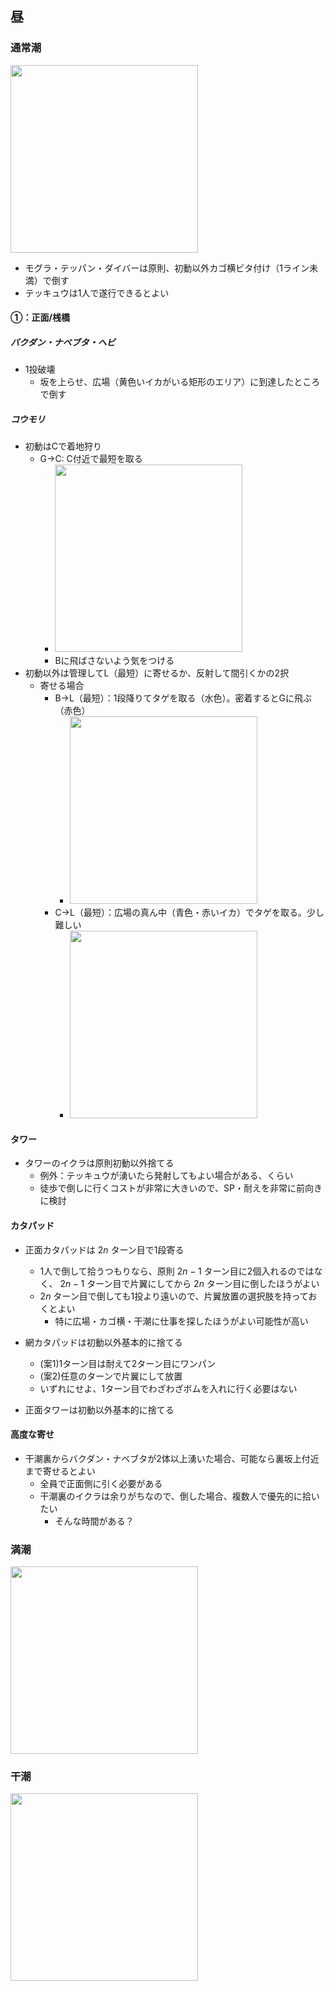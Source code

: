 ## 昼

### 通常潮

<img src="https://github.com/user-attachments/assets/fb661d14-ee96-41d2-aef1-09d7ae302e01" width="300px">

- モグラ・テッパン・ダイバーは原則、初動以外カゴ横ビタ付け（1ライン未満）で倒す
- テッキュウは1人で遂行できるとよい

<!--
方面ごとに追記するオオモノ：
- バクダン
- ナベブタ
- ヘビ
- コウモリ
- タワー
- カタパッド
- テッキュウ
- ハシラ
-->

#### ①：正面/桟橋

##### バクダン・ナベブタ・ヘビ

- 1投破壊
  - 坂を上らせ、広場（黄色いイカがいる矩形のエリア）に到達したところで倒す

##### コウモリ

- 初動はCで着地狩り
  - G→C: C付近で最短を取る
    - <img src="https://github.com/user-attachments/assets/797e360a-32d6-4094-940d-8de5c2093c5b" width="300px">
    - Bに飛ばさないよう気をつける
- 初動以外は管理してL（最短）に寄せるか、反射して間引くかの2択
  - 寄せる場合
    - B→L（最短）：1段降りてタゲを取る（水色）。密着するとGに飛ぶ（赤色）
      - <img src="https://github.com/user-attachments/assets/52ec9ffb-fbf0-4951-ba92-fd39f3ba4fe8" width="300px">
    - C→L（最短）：広場の真ん中（青色・赤いイカ）でタゲを取る。少し難しい
      - <img src="https://github.com/user-attachments/assets/f664fefc-d0b7-42dd-8ce8-3df120658a8d" width="300px">

#### タワー

- タワーのイクラは原則初動以外捨てる
  - 例外：テッキュウが湧いたら発射してもよい場合がある、くらい
  - 徒歩で倒しに行くコストが非常に大きいので、SP・耐えを非常に前向きに検討
 
#### カタパッド

- 正面カタパッドは $2n$ ターン目で1段寄る
  - 1人で倒して拾うつもりなら、原則 $2n-1$ ターン目に2個入れるのではなく、 $2n-1$ ターン目で片翼にしてから $2n$ ターン目に倒したほうがよい
  - $2n$ ターン目で倒しても1投より遠いので、片翼放置の選択肢を持っておくとよい
    - 特に広場・カゴ横・干潮に仕事を探したほうがよい可能性が高い

- 網カタパッドは初動以外基本的に捨てる
  - (案1)1ターン目は耐えて2ターン目にワンパン
  - (案2)任意のターンで片翼にして放置
  - いずれにせよ、1ターン目でわざわざボムを入れに行く必要はない
- 正面タワーは初動以外基本的に捨てる

#### 高度な寄せ

- 干潮裏からバクダン・ナベブタが2体以上湧いた場合、可能なら裏坂上付近まで寄せるとよい
  - 全員で正面側に引く必要がある
  - 干潮裏のイクラは余りがちなので、倒した場合、複数人で優先的に拾いたい
    - そんな時間がある？
   
### 満潮

<img src="https://github.com/user-attachments/assets/a04f38ec-d759-4969-b2e8-962c64f5d258" width="300px">

### 干潮

<img src="https://github.com/user-attachments/assets/b9463c10-0918-4655-9dc6-767c95565618" width="300px">
